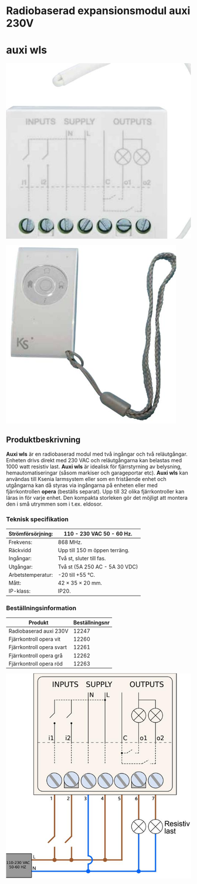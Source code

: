 # **Radiobaserad expansionsmodul auxi 230V**

# **auxi wls**

![](_page_0_Picture_2.jpeg)

![](_page_0_Picture_3.jpeg)

## Produktbeskrivning

**Auxi wls** är en radiobaserad modul med två ingångar och två reläutgångar. Enheten drivs direkt med 230 VAC och reläutgångarna kan belastas med 1000 watt resistiv last. **Auxi wls** är idealisk för fjärrstyrning av belysning, hemautomatiseringar (såsom markiser och garageportar etc). **Auxi wls** kan användas till Ksenia larmsystem eller som en fristående enhet och utgångarna kan då styras via ingångarna på enheten eller med fjärrkontrollen **opera**  (beställs separat). Upp till 32 olika fjärrkontroller kan läras in för varje enhet. Den kompakta storleken gör det möjligt att montera den i små utrymmen som i t.ex. eldosor.

### Teknisk specifikation

| Strömförsörjning: | 110 - 230 VAC 50 - 60 Hz.      |
|-------------------|--------------------------------|
| Frekvens:         | 868 MHz.                       |
| Räckvidd          | Upp till 150 m öppen terräng.  |
| Ingångar:         | Två st, sluter till fas.       |
| Utgångar:         | Två st (5A 250 AC - 5A 30 VDC) |
| Arbetstemperatur: | -20 till +55 °C.               |
| Mått:             | 42 × 35 × 20 mm.               |
| IP-klass:         | IP20.                          |

### Beställningsinformation

| Produkt                   | Beställningsnr |
|---------------------------|----------------|
| Radiobaserad auxi 230V    | 12247          |
| Fjärrkontroll opera vit   | 12260          |
| Fjärrkontroll opera svart | 12261          |
| Fjärrkontroll opera grå   | 12262          |
| Fjärrkontroll opera röd   | 12263          |

![](_page_0_Figure_10.jpeg)